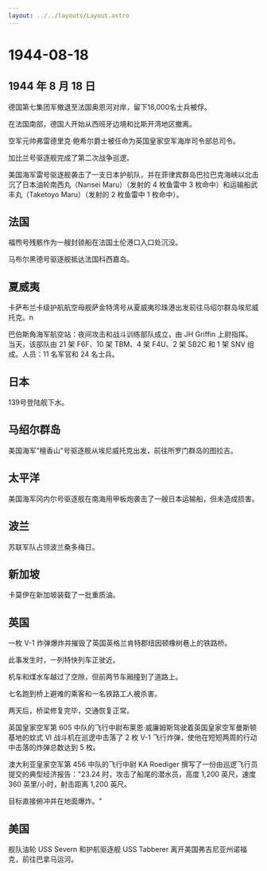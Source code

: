 ```yaml
---
layout: ../../layouts/Layout.astro
---
```


# 1944-08-18

## 1944 年 8 月 18 日

德国第七集团军撤退至法国奥恩河对岸，留下18,000名士兵被俘。

在法国南部，德国人开始从西班牙边境和比斯开湾地区撤离。

空军元帅弗雷德里克·鲍希尔爵士被任命为英国皇家空军海岸司令部总司令。

加比兰号驱逐舰完成了第二次战争巡逻。

美国海军雷号驱逐舰袭击了一支日本护航队，并在菲律宾群岛巴拉巴克海峡以北击沉了日本油轮南西丸（Nansei
Maru）（发射的 4 枚鱼雷中 3 枚命中）和运输船武丰丸（Taketoyo
Maru）（发射的 2 枚鱼雷中 1 枚命中）。

## 法国

福煦号残骸作为一艘封锁船在法国土伦港口入口处沉没。

马布尔黑德号驱逐舰抵达法国科西嘉岛。

## 夏威夷

卡萨布兰卡级护航航空母舰萨金特湾号从夏威夷珍珠港出发前往马绍尔群岛埃尼威托克。n

巴伯斯角海军航空站：夜间攻击和战斗训练部队成立，由 JH Griffin
上尉指挥。当天，该部队由 21 架 F6F、10 架 TBM、4 架 F4U、2 架 SB2C 和 1
架 SNV 组成。人员：11 名军官和 24 名士兵。

## 日本

139号登陆舰下水。

## 马绍尔群岛

美国海军"檀香山"号驱逐舰从埃尼威托克出发，前往所罗门群岛的图拉吉。

## 太平洋

美国海军冈内尔号驱逐舰在南海用甲板炮袭击了一艘日本运输船，但未造成损害。

## 波兰

苏联军队占领波兰桑多梅日。

## 新加坡

卡莫伊在新加坡装载了一批重质油。

## 英国

一枚 V-1 炸弹爆炸并摧毁了英国英格兰肯特郡纽因顿橡树巷上的铁路桥。

此事发生时，一列特快列车正驶近。

机车和煤水车越过了空隙，但前两节车厢撞到了道路上。

七名跑到桥上避难的乘客和一名铁路工人被杀害。

两天后，桥梁修复完毕，交通恢复正常。

英国皇家空军第 605
中队的飞行中尉布莱恩·威廉姆斯驾驶着英国皇家空军曼斯顿基地的蚊式 VI
战斗机在巡逻中击落了 2 枚 V-1
飞行炸弹，使他在短短两周的行动中击落的炸弹总数达到 5 枚。

澳大利亚皇家空军第 456 中队的飞行中尉 KA Roediger
撰写了一份由巡逻飞行员提交的典型经济报告："23.24
时，攻击了船尾的潜水员，高度 1,200 英尺，速度 360 英里/小时，射击距离
1,200 英尺。

目标直接俯冲并在地面爆炸。"

## 美国

舰队油轮 USS Severn 和护航驱逐舰 USS Tabberer
离开美国弗吉尼亚州诺福克，前往巴拿马运河。